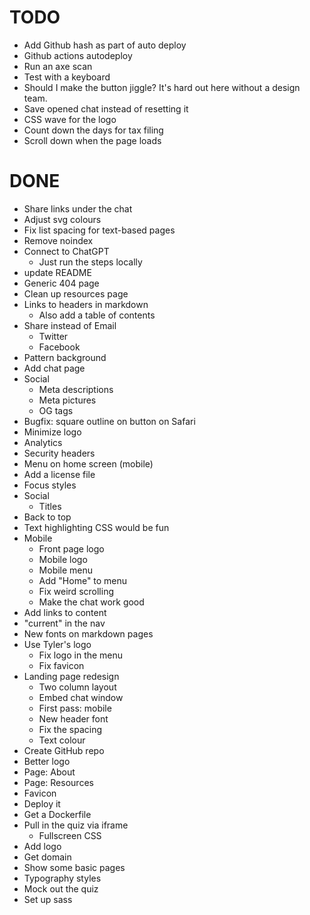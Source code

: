 # TODO

- Add Github hash as part of auto deploy
- Github actions autodeploy
- Run an axe scan
- Test with a keyboard
- Should I make the button jiggle? It's hard out here without a design team.
- Save opened chat instead of resetting it
- CSS wave for the logo
- Count down the days for tax filing
- Scroll down when the page loads

# DONE

- Share links under the chat
- Adjust svg colours
- Fix list spacing for text-based pages
- Remove noindex
- Connect to ChatGPT
  - Just run the steps locally
- update README
- Generic 404 page
- Clean up resources page
- Links to headers in markdown
  - Also add a table of contents
- Share instead of Email
  - Twitter
  - Facebook
- Pattern background
- Add chat page
- Social
  - Meta descriptions
  - Meta pictures
  - OG tags
- Bugfix: square outline on button on Safari
- Minimize logo
- Analytics
- Security headers
- Menu on home screen (mobile)
- Add a license file
- Focus styles
- Social
  - Titles
- Back to top
- Text highlighting CSS would be fun
- Mobile
  - Front page logo
  - Mobile logo
  - Mobile menu
  - Add "Home" to menu
  - Fix weird scrolling
  - Make the chat work good
- Add links to content
- "current" in the nav
- New fonts on markdown pages
- Use Tyler's logo
  - Fix logo in the menu
  - Fix favicon
- Landing page redesign
  - Two column layout
  - Embed chat window
  - First pass: mobile
  - New header font
  - Fix the spacing
  - Text colour
- Create GitHub repo
- Better logo
- Page: About
- Page: Resources
- Favicon
- Deploy it
- Get a Dockerfile
- Pull in the quiz via iframe
  - Fullscreen CSS
- Add logo
- Get domain
- Show some basic pages
- Typography styles
- Mock out the quiz
- Set up sass
